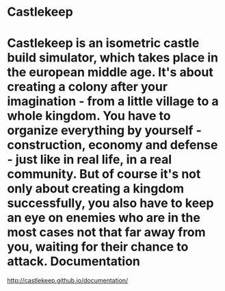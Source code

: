 Castlekeep
=========

Castlekeep is an isometric castle build simulator, which takes place in the european middle age. It's about creating a colony after your imagination - from a little village to a whole kingdom. You have to organize everything by yourself - construction, economy and defense - just like in real life, in a real community. But of course it's not only about creating a kingdom successfully, you also have to keep an eye on enemies who are in the most cases not that far away from you, waiting for their chance to attack.
Documentation
============
http://castlekeep.github.io/documentation/
